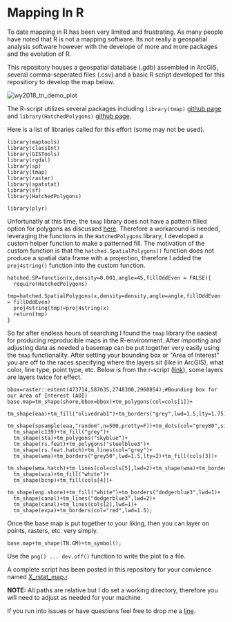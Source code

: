 # Mapping In R

To date mapping in R has been very limited and frustrating. As many people have noted that R is not a mapping software. Its not really a geospatial analysis software however with the develope of more and more packages and the evolution of R.

This repository houses a geospatial database (.gdb) assembled in ArcGIS, several comma-seperated files (.csv) and a basic R script developed for this repositiory to develop the map below.

![wy2018_tn_demo_plot](https://user-images.githubusercontent.com/36565183/43526306-e46419de-9571-11e8-9b11-2a8ef9c3852f.png)

The R-script utilizes several packages including `library(tmap)` [github page](https://github.com/mtennekes/tmap) and `library(HatchedPolygons)` [github page](https://github.com/statnmap/HatchedPolygons). 

Here is a list of libraries called for this effort (some may not be used).
```
library(maptools)
library(classInt)
library(GISTools)
library(rgdal)
library(sp)
library(tmap)
library(raster)
library(spatstat)
library(sf)
library(HatchedPolygons)

library(plyr)
```

Unfortunatly at this time, the `tmap` library does not have a pattern filled option for polygons as discussed [here](https://github.com/mtennekes/tmap/issues/49). Therefore a workaround is needed, leveraging the functions in the `HatchedPolygons` library, I developed a custom helper function to make a patterned fill. The motivation of the custom function is that the `hatched.SpatialPolygons()` function does not produce a spatial data frame with a projection, therefore I added the `proj4string()` function into the custom function.  

```
hatched.SP=function(x,density=0.001,angle=45,fillOddEven = FALSE){
  require(HatchedPolygons)
  tmp=hatched.SpatialPolygons(x,density=density,angle=angle,fillOddEven = fillOddEven)
  proj4string(tmp)=proj4string(x)
  return(tmp)
}
```

So far after endless hours of searching I found the `tmap` library the easiest for producing reproducible maps in the R-environment. After importing and adjusting data as needed a basemap can be put together very easily using the `tmap` functionality. After setting your bounding box or "Area of Interest" you are off to the races specifying where the layers sit (like in ArcGIS), what color, line type, point type, etc. Below is from the r-script ([link](https://github.com/SwampThingPaul/rstat_mapping/blob/6cb5b478149678830c7e9d5e09de66918623ce94/X_rstat_map.R)), some layers are layers twice for effect. 

```
bbox=raster::extent(473714,587635,2748300,2960854);#Bounding box for our Area of Interest (AOI)
base.map=tm_shape(shore,bbox=bbox)+tm_polygons(col=cols[1])+
  tm_shape(eaa)+tm_fill("olivedrab1")+tm_borders("grey",lwd=1.5,lty=1.75)+
  tm_shape(spsample(eaa,"random",n=500,pretty=F))+tm_dots(col="grey80",size=0.005)+
  tm_shape(c139)+tm_fill("grey")+
  tm_shape(sta)+tm_polygons("skyblue")+
  tm_shape(rs.feat)+tm_polygons("steelblue3")+
  tm_shape(rs.feat.hatch)+tm_lines(col="grey")+
  tm_shape(wma)+tm_borders("grey50",lwd=1.5,lty=2)+tm_fill(cols[3])+
  tm_shape(wma.hatch)+tm_lines(col=cols[5],lwd=2)+tm_shape(wma)+tm_borders("grey50",lwd=2,lty=1)+
  tm_shape(wca)+tm_fill("white")+
  tm_shape(bcnp)+tm_fill(cols[4])+
  tm_shape(enp.shore)+tm_fill("white")+tm_borders("dodgerblue3",lwd=1)+
  tm_shape(canal)+tm_lines("dodgerblue3",lwd=2)+
  tm_shape(canal)+tm_lines(cols[2],lwd=1)+
  tm_shape(evpa)+tm_borders(col="red",lwd=1.5);
```

Once the base map is put together to your liking, then you can layer on points, rasters, etc. very simply. 

```
base.map+tm_shape(TN.GM)+tm_symbol();
```
Use the `png() ... dev.off()` function to write the plot to a file. 

A complete script has been posted in this repository for your convience named [X_rstat_map.r](https://github.com/SwampThingPaul/rstat_mapping/blob/6cb5b478149678830c7e9d5e09de66918623ce94/X_rstat_map.R). 

__NOTE:__ All paths are relative but I do set a working directory, therefore you will need to adjust as needed for your machine. 

If you run into issues or have questions feel free to drop me a [line](mailto:pjulian@ufl.edu).


